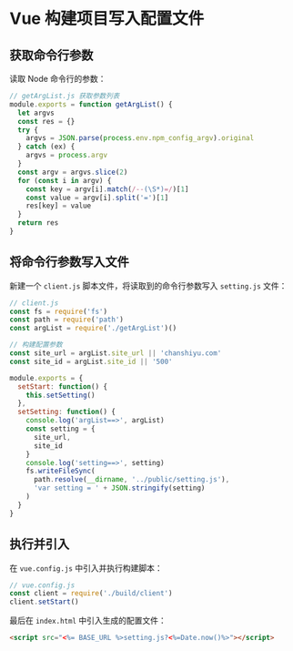 # Vue 构建项目写入配置文件

## 获取命令行参数

读取 Node 命令行的参数：

```javascript
// getArgList.js 获取参数列表
module.exports = function getArgList() {
  let argvs
  const res = {}
  try {
    argvs = JSON.parse(process.env.npm_config_argv).original
  } catch (ex) {
    argvs = process.argv
  }
  const argv = argvs.slice(2)
  for (const i in argv) {
    const key = argv[i].match(/--(\S*)=/)[1]
    const value = argv[i].split('=')[1]
    res[key] = value
  }
  return res
}
```

## 将命令行参数写入文件

新建一个 `client.js` 脚本文件，将读取到的命令行参数写入 `setting.js` 文件：

```javascript
// client.js
const fs = require('fs')
const path = require('path')
const argList = require('./getArgList')()

// 构建配置参数
const site_url = argList.site_url || 'chanshiyu.com'
const site_id = argList.site_id || '500'

module.exports = {
  setStart: function() {
    this.setSetting()
  },
  setSetting: function() {
    console.log('argList==>', argList)
    const setting = {
      site_url,
      site_id
    }
    console.log('setting==>', setting)
    fs.writeFileSync(
      path.resolve(__dirname, '../public/setting.js'),
      'var setting = ' + JSON.stringify(setting)
    )
  }
}
```

## 执行并引入

在 `vue.config.js` 中引入并执行构建脚本：

```javascript
// vue.config.js
const client = require('./build/client')
client.setStart()
```

最后在 `index.html` 中引入生成的配置文件：

```html
<script src="<%= BASE_URL %>setting.js?<%=Date.now()%>"></script>
```
